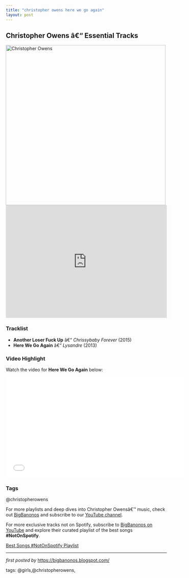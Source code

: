 ```yaml
---
title: "christopher owens here we go again"
layout: post
---
```

<h2>Christopher Owens â€“ Essential Tracks</h2> <div > <img src="https://upload.wikimedia.org/wikipedia/commons/thumb/a/a1/Christopher_Owens_Coachella_2012.jpg/800px-Christopher_Owens_Coachella_2012.jpg" alt="Christopher Owens" width="500" />
</div> <iframe src="https://open.spotify.com/embed/playlist/2mkvh3BtpugghZOocAUySA?utm_source=generator" width="100%" height="352" frameborder="0" allow="autoplay; clipboard-write; encrypted-media; fullscreen; picture-in-picture" loading="lazy"></iframe> <h3>Tracklist</h3>
<ul> <li><strong>Another Loser Fuck Up</strong> â€“ <em>Chrissybaby Forever</em> (2015)</li> <li><strong>Here We Go Again</strong> â€“ <em>Lysandre</em> (2013)</li>
</ul> <h3>Video Highlight</h3>
<p>Watch the video for <strong>Here We Go Again</strong> below:</p>
<iframe allowfullscreen="" frameborder="0" height="315" src="//www.youtube.com/embed/QWba2_HxpjQ" width="560"></iframe> <h3>Tags</h3>
<p>@christopherowens</p> <p>For more playlists and deep dives into Christopher Owensâ€™ music, check out <a href="https://bigbanonos.blogspot.com/" target="_blank">BigBanonos</a> and subscribe to our <a href="https://www.youtube.com/@BigBanonos" target="_blank">YouTube channel</a>.</p>


<!--Subscribe and Playlist Links-->
<div>
    <p>For more exclusive tracks not on Spotify, subscribe to <a href="https://www.youtube.com/@BigBanonos" target="_blank">BigBanonos on YouTube</a> and explore their curated playlist of the best songs <strong>#NotOnSpotify</strong>.</p>
    <p><a href="https://www.youtube.com/playlist?list=PLtuNtuTatqI0kFahUCbtbfenC_ET5O_tr" target="_blank">Best Songs #NotOnSpotify Playlist<br /></a></p></div>

<hr />

<p><em>first posted by</em> <a href="https://bigbanonos.blogspot.com/" rel="noopener" target="_new">https://bigbanonos.blogspot.com/</a></p>

<p>tags: @girls,@christopherowens,</p>
